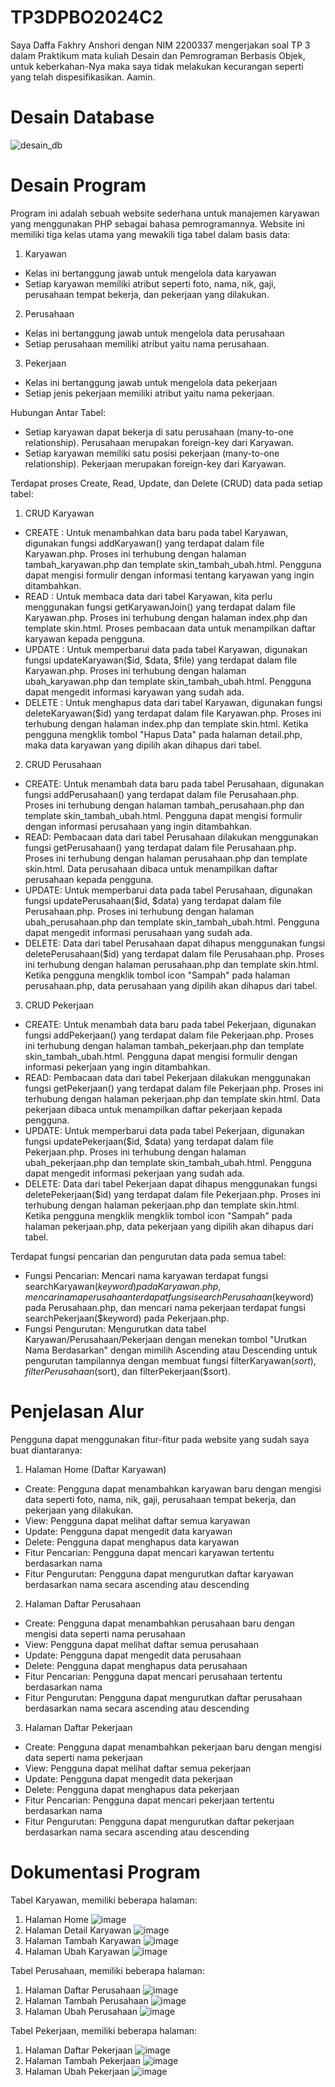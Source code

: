 # TP3DPBO2024C2

Saya Daffa Fakhry Anshori dengan NIM 2200337 mengerjakan soal TP 3 dalam Praktikum mata kuliah Desain dan Pemrograman 
Berbasis Objek, untuk keberkahan-Nya maka saya tidak melakukan kecurangan seperti yang telah dispesifikasikan. Aamin.

# Desain Database
![desain_db](https://github.com/daffahag123/TP3DPBO2024C2/assets/135239333/2a67c692-0592-4c27-95c3-a51c68b5cc92)

# Desain Program
Program ini adalah sebuah website sederhana untuk manajemen karyawan yang menggunakan PHP sebagai bahasa pemrogramannya. Website ini memiliki tiga kelas utama yang mewakili tiga tabel dalam basis data:
1. Karyawan
- Kelas ini bertanggung jawab untuk mengelola data karyawan
- Setiap karyawan memiliki atribut seperti foto, nama, nik, gaji, perusahaan tempat bekerja, dan pekerjaan yang dilakukan.
2. Perusahaan
- Kelas ini bertanggung jawab untuk mengelola data perusahaan
- Setiap perusahaan memiliki atribut yaitu nama perusahaan.
3. Pekerjaan
- Kelas ini bertanggung jawab untuk mengelola data pekerjaan
- Setiap jenis pekerjaan memiliki atribut yaitu nama pekerjaan.

Hubungan Antar Tabel:
- Setiap karyawan dapat bekerja di satu perusahaan (many-to-one relationship). Perusahaan merupakan foreign-key dari Karyawan.
- Setiap karyawan memiliki satu posisi pekerjaan (many-to-one relationship). Pekerjaan merupakan foreign-key dari Karyawan.

Terdapat proses Create, Read, Update, dan Delete (CRUD) data pada setiap tabel:
1. CRUD Karyawan
- CREATE : Untuk menambahkan data baru pada tabel Karyawan, digunakan fungsi addKaryawan() yang terdapat dalam file Karyawan.php. Proses ini terhubung dengan halaman tambah_karyawan.php dan template skin_tambah_ubah.html. Pengguna dapat mengisi formulir dengan informasi tentang karyawan yang ingin ditambahkan.
- READ : Untuk membaca data dari tabel Karyawan, kita perlu menggunakan fungsi getKaryawanJoin() yang terdapat dalam file Karyawan.php. Proses ini terhubung dengan halaman index.php dan template skin.html. Proses pembacaan data untuk menampilkan daftar karyawan kepada pengguna.
- UPDATE : Untuk memperbarui data pada tabel Karyawan, digunakan fungsi updateKaryawan($id, $data, $file) yang terdapat dalam file Karyawan.php. Proses ini terhubung dengan halaman ubah_karyawan.php dan template skin_tambah_ubah.html. Pengguna dapat mengedit informasi karyawan yang sudah ada.
- DELETE : Untuk menghapus data dari tabel Karyawan, digunakan fungsi deleteKaryawan($id) yang terdapat dalam file Karyawan.php. Proses ini terhubung dengan halaman index.php dan template skin.html. Ketika pengguna mengklik tombol "Hapus Data" pada halaman detail.php, maka data karyawan yang dipilih akan dihapus dari tabel.
  
2. CRUD Perusahaan
- CREATE: Untuk menambah data baru pada tabel Perusahaan, digunakan fungsi addPerusahaan() yang terdapat dalam file Perusahaan.php. Proses ini terhubung dengan halaman tambah_perusahaan.php dan template skin_tambah_ubah.html. Pengguna dapat mengisi formulir dengan informasi perusahaan yang ingin ditambahkan.
- READ: Pembacaan data dari tabel Perusahaan dilakukan menggunakan fungsi getPerusahaan() yang terdapat dalam file Perusahaan.php. Proses ini terhubung dengan halaman perusahaan.php dan template skin.html. Data perusahaan dibaca untuk menampilkan daftar perusahaan kepada pengguna.
- UPDATE: Untuk memperbarui data pada tabel Perusahaan, digunakan fungsi updatePerusahaan($id, $data) yang terdapat dalam file Perusahaan.php. Proses ini terhubung dengan halaman ubah_perusahaan.php dan template skin_tambah_ubah.html. Pengguna dapat mengedit informasi perusahaan yang sudah ada.
- DELETE: Data dari tabel Perusahaan dapat dihapus menggunakan fungsi deletePerusahaan($id) yang terdapat dalam file Perusahaan.php. Proses ini terhubung dengan halaman perusahaan.php dan template skin.html. Ketika pengguna mengklik tombol icon "Sampah" pada halaman perusahaan.php, data perusahaan yang dipilih akan dihapus dari tabel.
  
3. CRUD Pekerjaan
- CREATE: Untuk menambah data baru pada tabel Pekerjaan, digunakan fungsi addPekerjaan() yang terdapat dalam file Pekerjaan.php. Proses ini terhubung dengan halaman tambah_pekerjaan.php dan template skin_tambah_ubah.html. Pengguna dapat mengisi formulir dengan informasi pekerjaan yang ingin ditambahkan.
- READ: Pembacaan data dari tabel Pekerjaan dilakukan menggunakan fungsi getPekerjaan() yang terdapat dalam file Pekerjaan.php. Proses ini terhubung dengan halaman pekerjaan.php dan template skin.html. Data pekerjaan dibaca untuk menampilkan daftar pekerjaan kepada pengguna.
- UPDATE: Untuk memperbarui data pada tabel Pekerjaan, digunakan fungsi updatePekerjaan($id, $data) yang terdapat dalam file Pekerjaan.php. Proses ini terhubung dengan halaman ubah_pekerjaan.php dan template skin_tambah_ubah.html. Pengguna dapat mengedit informasi pekerjaan yang sudah ada.
- DELETE: Data dari tabel Pekerjaan dapat dihapus menggunakan fungsi deletePekerjaan($id) yang terdapat dalam file Pekerjaan.php. Proses ini terhubung dengan halaman pekerjaan.php dan template skin.html. Ketika pengguna mengklik mengklik tombol icon "Sampah" pada halaman pekerjaan.php, data pekerjaan yang dipilih akan dihapus dari tabel.

Terdapat fungsi pencarian dan pengurutan data pada semua tabel:
- Fungsi Pencarian: Mencari nama karyawan terdapat fungsi searchKaryawan($keyword) pada Karyawan.php, mencari nama perusahaan terdapat fungsi searchPerusahaan($keyword) pada Perusahaan.php, dan  mencari nama pekerjaan terdapat fungsi searchPekerjaan($keyword) pada Pekerjaan.php.
- Fungsi Pengurutan: Mengurutkan data tabel Karyawan/Perusahaan/Pekerjaan dengan menekan tombol "Urutkan Nama Berdasarkan" dengan mimilih Ascending atau Descending untuk pengurutan tampilannya dengan membuat fungsi filterKaryawan($sort), filterPerusahaan($sort), dan filterPekerjaan($sort).

# Penjelasan Alur
Pengguna dapat menggunakan fitur-fitur pada website yang sudah saya buat diantaranya:
1. Halaman Home (Daftar Karyawan)
- Create: Pengguna dapat menambahkan karyawan baru dengan mengisi data seperti foto, nama, nik, gaji, perusahaan tempat bekerja, dan pekerjaan yang dilakukan.
- View: Pengguna dapat melihat daftar semua karyawan
- Update: Pengguna dapat mengedit data karyawan
- Delete: Pengguna dapat menghapus data karyawan
- Fitur Pencarian: Pengguna dapat mencari karyawan tertentu berdasarkan nama
- Fitur Pengurutan: Pengguna dapat mengurutkan daftar karyawan berdasarkan nama secara ascending atau descending
  
2. Halaman Daftar Perusahaan
- Create: Pengguna dapat menambahkan perusahaan baru dengan mengisi data seperti nama perusahaan
- View: Pengguna dapat melihat daftar semua perusahaan
- Update: Pengguna dapat mengedit data perusahaan
- Delete: Pengguna dapat menghapus data perusahaan
- Fitur Pencarian: Pengguna dapat mencari perusahaan tertentu berdasarkan nama
- Fitur Pengurutan: Pengguna dapat mengurutkan daftar perusahaan berdasarkan nama secara ascending atau descending
  
3. Halaman Daftar Pekerjaan
- Create: Pengguna dapat menambahkan pekerjaan baru dengan mengisi data seperti nama pekerjaan
- View: Pengguna dapat melihat daftar semua pekerjaan
- Update: Pengguna dapat mengedit data pekerjaan
- Delete: Pengguna dapat menghapus data pekerjaan
- Fitur Pencarian: Pengguna dapat mencari pekerjaan tertentu berdasarkan nama
- Fitur Pengurutan: Pengguna dapat mengurutkan daftar pekerjaan berdasarkan nama secara ascending atau descending

# Dokumentasi Program
Tabel Karyawan, memiliki beberapa halaman:
1. Halaman Home
![image](https://github.com/daffahag123/TP3DPBO2024C2/assets/135239333/10130812-c624-40ff-8966-cc209e641343)
2. Halaman Detail Karyawan
![image](https://github.com/daffahag123/TP3DPBO2024C2/assets/135239333/020e7e64-d108-4e6e-855b-0469b61f8b30)
3. Halaman Tambah Karyawan
![image](https://github.com/daffahag123/TP3DPBO2024C2/assets/135239333/d9cb37ed-8968-4616-8833-697d89d49fe6)
4. Halaman Ubah Karyawan
![image](https://github.com/daffahag123/TP3DPBO2024C2/assets/135239333/eaa33469-d5e3-455b-b852-92e784071609)

Tabel Perusahaan, memiliki beberapa halaman:
1. Halaman Daftar Perusahaan
![image](https://github.com/daffahag123/TP3DPBO2024C2/assets/135239333/944aaeb3-7acc-45af-8670-15395c7666de)
2. Halaman Tambah Perusahaan
![image](https://github.com/daffahag123/TP3DPBO2024C2/assets/135239333/ca373529-73eb-415c-ba5a-805e2483e6b5)
3. Halaman Ubah Perusahaan
![image](https://github.com/daffahag123/TP3DPBO2024C2/assets/135239333/94313302-eacb-4954-a762-6259888106e2)

Tabel Pekerjaan, memiliki beberapa halaman:
1. Halaman Daftar Pekerjaan
![image](https://github.com/daffahag123/TP3DPBO2024C2/assets/135239333/2146ba68-359b-4964-95a1-59096d064e7e)
2. Halaman Tambah Pekerjaan
![image](https://github.com/daffahag123/TP3DPBO2024C2/assets/135239333/ab4d7f3c-25b5-4d73-889f-ae98ec70c42a)
3. Halaman Ubah Pekerjaan
![image](https://github.com/daffahag123/TP3DPBO2024C2/assets/135239333/e8735ed8-8510-4727-a928-7e4361a89c80)







